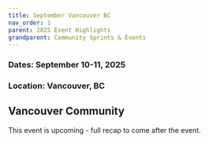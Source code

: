 ```yaml
---
title: September Vancouver BC
nav_order: 1 
parent: 2025 Event Highlights
grandparent: Community Sprints & Events
---
```

### Dates: September 10-11, 2025

### Location: Vancouver, BC

## Vancouver Community 

This event is upcoming - full recap to come after the event.
